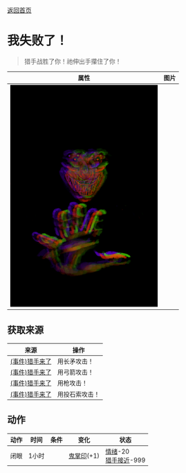 [返回首页](index.md)  
# 我失败了！  
> 猎手战胜了你！祂伸出手攥住了你！  
  
  属性  |   图片   
 ----  |  ----:   
   |  ![](Sprite/Hunter.png)   
  
## 获取来源  
来源  |  操作  
----  |  ----  
[(事件)猎手来了](Event_HunterFight.md)  |  用长矛攻击！  
[(事件)猎手来了](Event_HunterFight.md)  |  用弓箭攻击！  
[(事件)猎手来了](Event_HunterFight.md)  |  用枪攻击！  
[(事件)猎手来了](Event_HunterFight.md)  |  用投石索攻击！  
## 动作  
动作  |  时间  |  条件  |  变化  |  状态  
----  |  ----  |  ----  |  ----  |  ----  
闭眼  |  1小时  |    |  [鬼掌印](W_HunterMark.md)(+1)  |  [情绪](Morale.md)-20<br>[猎手接近](HuntersProximity.md)-999  
